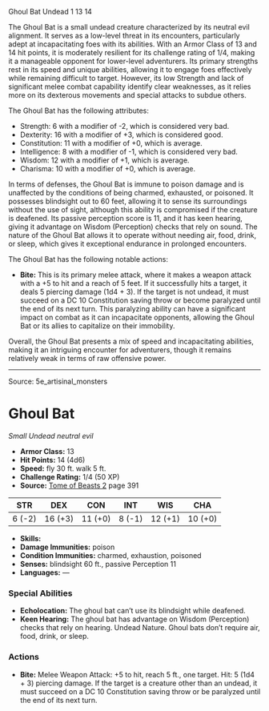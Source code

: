 <MonsterName/>Ghoul Bat</MonsterName>
<CreatureType/>Undead</CreatureType>
<CR/>1</CR>
<AC/>13</AC>
<HP/>14</HP>
<summary>The Ghoul Bat is a small undead creature characterized by its neutral evil alignment. It serves as a low-level threat in its encounters, particularly adept at incapacitating foes with its abilities. With an Armor Class of 13 and 14 hit points, it is moderately resilient for its challenge rating of 1/4, making it a manageable opponent for lower-level adventurers. Its primary strengths rest in its speed and unique abilities, allowing it to engage foes effectively while remaining difficult to target. However, its low Strength and lack of significant melee combat capability identify clear weaknesses, as it relies more on its dexterous movements and special attacks to subdue others. </summary>

<detail>

The Ghoul Bat has the following attributes: 
- Strength: 6 with a modifier of -2, which is considered very bad.
- Dexterity: 16 with a modifier of +3, which is considered good.
- Constitution: 11 with a modifier of +0, which is average.
- Intelligence: 8 with a modifier of -1, which is considered very bad.
- Wisdom: 12 with a modifier of +1, which is average.
- Charisma: 10 with a modifier of +0, which is average.

In terms of defenses, the Ghoul Bat is immune to poison damage and is unaffected by the conditions of being charmed, exhausted, or poisoned. It possesses blindsight out to 60 feet, allowing it to sense its surroundings without the use of sight, although this ability is compromised if the creature is deafened. Its passive perception score is 11, and it has keen hearing, giving it advantage on Wisdom (Perception) checks that rely on sound. The nature of the Ghoul Bat allows it to operate without needing air, food, drink, or sleep, which gives it exceptional endurance in prolonged encounters.

The Ghoul Bat has the following notable actions:
- **Bite:** This is its primary melee attack, where it makes a weapon attack with a +5 to hit and a reach of 5 feet. If it successfully hits a target, it deals 5 piercing damage (1d4 + 3). If the target is not undead, it must succeed on a DC 10 Constitution saving throw or become paralyzed until the end of its next turn. This paralyzing ability can have a significant impact on combat as it can incapacitate opponents, allowing the Ghoul Bat or its allies to capitalize on their immobility.

Overall, the Ghoul Bat presents a mix of speed and incapacitating abilities, making it an intriguing encounter for adventurers, though it remains relatively weak in terms of raw offensive power.</detail>



---

Source: 5e_artisinal_monsters

# Ghoul Bat

*Small* *Undead* *neutral evil*

- **Armor Class:** 13
- **Hit Points:** 14 (4d6)
- **Speed:** fly 30 ft. walk 5 ft.
- **Challenge Rating:** 1/4 (50 XP)
- **Source:** [Tome of Beasts 2](https://koboldpress.com/kpstore/product/tome-of-beasts-2-for-5th-edition) page 391

| STR | DEX | CON | INT | WIS | CHA |
| --- | --- | --- | --- | --- | --- |
| 6 (-2) | 16 (+3) | 11 (+0) | 8 (-1) | 12 (+1) | 10 (+0) |

- **Skills:** 
- **Damage Immunities:** poison
- **Condition Immunities:** charmed, exhaustion, poisoned
- **Senses:** blindsight 60 ft., passive Perception 11
- **Languages:** —

### Special Abilities

- **Echolocation:** The ghoul bat can’t use its blindsight while deafened.
- **Keen Hearing:** The ghoul bat has advantage on Wisdom (Perception) checks that rely on hearing. Undead Nature. Ghoul bats don’t require air, food, drink, or sleep.

### Actions

- **Bite:** Melee Weapon Attack: +5 to hit, reach 5 ft., one target. Hit: 5 (1d4 + 3) piercing damage. If the target is a creature other than an undead, it must succeed on a DC 10 Constitution saving  throw or be paralyzed until the end of its next turn.




